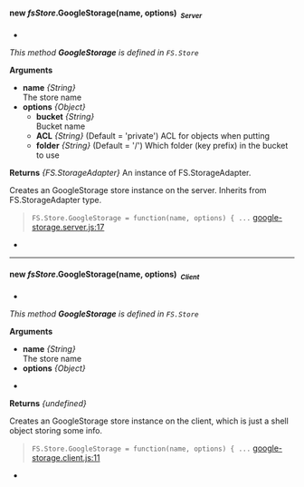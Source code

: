 #### <a name="FS.Store.GoogleStorage"></a>new _fsStore_.GoogleStorage(name, options)&nbsp;&nbsp;<sub><i>Server</i></sub>

-
_This method **GoogleStorage** is defined in `FS.Store`_

**Arguments**

* **name** _{String}_  
  The store name
* **options** _{Object}_
  * **bucket** _{String}_  
    Bucket name
  * **ACL** _{String}_ (Default = 'private')
    ACL for objects when putting
  * **folder** _{String}_ (Default = '/')
    Which folder (key prefix) in the bucket to use

**Returns** _{FS.StorageAdapter}_
An instance of FS.StorageAdapter.

Creates an GoogleStorage store instance on the server. Inherits from FS.StorageAdapter
type.

> `FS.Store.GoogleStorage = function(name, options) { ...` [google-storage.server.js:17](google-storage.server.js#L17)

-

---

#### <a name="FS.Store.GoogleStorage"></a>new _fsStore_.GoogleStorage(name, options)&nbsp;&nbsp;<sub><i>Client</i></sub>

-
_This method **GoogleStorage** is defined in `FS.Store`_

**Arguments**

* **name** _{String}_  
  The store name
* **options** _{Object}_

-

**Returns** _{undefined}_

Creates an GoogleStorage store instance on the client, which is just a shell object
storing some info.

> `FS.Store.GoogleStorage = function(name, options) { ...` [google-storage.client.js:11](google-storage.client.js#L11)

-
